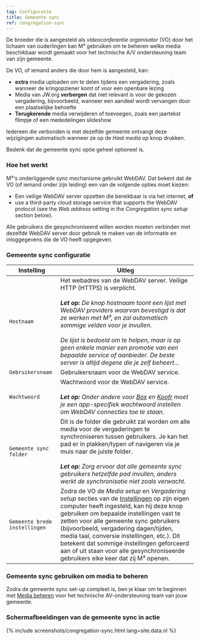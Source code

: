 ```yaml
---
tag: Configuratie
title: Gemeente sync
ref: congregation-sync
---
```


De broeder die is aangesteld als *videoconferentie organisator* (VO) door het lichaam van ouderlingen kan M³ gebruiken om te beheren welke media beschikbaar wordt gemaakt voor het technische A/V ondersteuning team van zijn gemeente.

De VO, of iemand anders die door hem is aangesteld, kan:

- **extra** media uploaden om te delen tijdens een vergadering, zoals wanneer de kringopziener komt of voor een openbare lezing
- Media van JW.org **verbergen** dat niet relevant is voor de gekozen vergadering, bijvoorbeeld, wanneer een aandeel wordt vervangen door een plaatselijke behoefte
- **Terugkerende** media verwijderen of toevoegen, zoals een jaartekst filmpje of een mededelingen slideshow

Iedereen die verbonden is met dezelfde gemeente ontvangt deze wijzigingen automatisch wanneer ze op de *Haal media op* knop drukken.

Bedenk dat de gemeente sync optie geheel optioneel is.

### Hoe het werkt

M³'s onderliggende sync mechanisme gebruikt WebDAV. Dat bekent dat de VO (of iemand onder zijn leiding) een van de volgende opties moet kiezen:

- Een veilige WebDAV server opzetten die bereikbaar is via het internet, **of**
- use a third-party cloud storage service that supports the WebDAV protocol (see the *Web address* setting in the *Congregation sync setup* section below).

Alle gebruikers die gesynchroniseerd willen worden moeten verbinden met dezelfde WebDAV server door gebruik te maken van de informatie en inloggegevens die de VO heeft opgegeven.

### Gemeente sync configuratie

| Instelling                    | Uitleg                                                                                                                                                                                                                                                                                                                                                                                                                                                                                   |
| ----------------------------- | ---------------------------------------------------------------------------------------------------------------------------------------------------------------------------------------------------------------------------------------------------------------------------------------------------------------------------------------------------------------------------------------------------------------------------------------------------------------------------------------- |
| `Hostnaam`                    | Het webadres van de WebDAV server. Veilige HTTP (HTTPS) is verplicht. <br><br> ***Let op:** De knop hostnaam toont een lijst met WebDAV providers waarvan bevestigd is dat ze werken met M³, en zal automatisch sommige velden voor je invullen. <br><br> De lijst is bedoeld om te helpen, maar is op geen enkele manier een promotie van een bepaalde service of aanbieder. De beste server is altijd degene die je zelf beheert...*                           |
| `Gebruikersnaam`              | Gebruikersnaam voor de WebDAV service.                                                                                                                                                                                                                                                                                                                                                                                                                                                   |
| `Wachtwoord`                  | Wachtwoord voor de WebDAV service. <br><br> ***Let op:** Onder andere voor [Box](https://support.box.com/hc/en-us/articles/360043696414-WebDAV-with-Box) en [Koofr](https://koofr.eu/help/koofr_with_webdav/how-do-i-connect-a-service-to-koofr-through-webdav/) moet je een app-specifiek wachtwoord instellen om WebDAV connecties toe te staan.*                                                                                                                          |
| `Gemeente sync folder`        | Dit is de folder die gebruikt zal worden om alle media voor de vergaderingen te synchroniseren tussen gebruikers. Je kan het pad er in plakken/typen of navigeren via je muis naar de juiste folder. <br><br> ***Let op:** Zorg ervoor dat alle gemeente sync gebruikers hetzelfde pad invullen, anders werkt de synchronisatie niet zoals verwacht.*                                                                                                                        |
| `Gemeente brede instellingen` | Zodra de VO de *Media setup* en *Vergadering setup* secties van de [Instellingen]({{page.lang}}/#configuration) op zijn eigen computer heeft ingesteld, kan hij deze knop gebruiken om bepaalde instellingen vast te zetten voor alle gemeente sync gebruikers (bijvoorbeeld, vergadering dagen/tijden, media taal, conversie instellingen, etc.). Dit betekent dat sommige instellingen geforceerd aan of uit staan voor alle gesynchroniseerde gebruikers elke keer dat zij M³ openen. |

### Gemeente sync gebruiken om media te beheren

Zodra de gemeente sync set-up compleet is, ben je klaar om te beginnen met [Media beheren]({{page.lang}}/#manage-media) voor het technische AV-ondersteuning team van jouw gemeente.

### Schermafbeeldingen van de gemeente sync in actie

{% include screenshots/congregation-sync.html lang=site.data.nl %}
